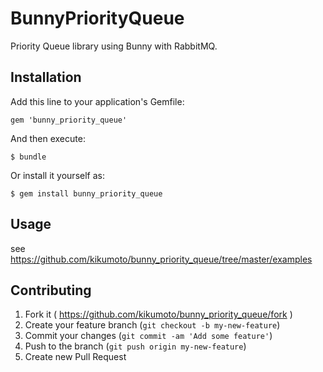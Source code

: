 # BunnyPriorityQueue

Priority Queue library using Bunny with RabbitMQ.

## Installation

Add this line to your application's Gemfile:

    gem 'bunny_priority_queue'

And then execute:

    $ bundle

Or install it yourself as:

    $ gem install bunny_priority_queue

## Usage

see https://github.com/kikumoto/bunny_priority_queue/tree/master/examples

## Contributing

1. Fork it ( https://github.com/kikumoto/bunny_priority_queue/fork )
2. Create your feature branch (`git checkout -b my-new-feature`)
3. Commit your changes (`git commit -am 'Add some feature'`)
4. Push to the branch (`git push origin my-new-feature`)
5. Create new Pull Request
